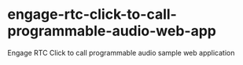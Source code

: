 # engage-rtc-click-to-call-programmable-audio-web-app
Engage RTC Click to call programmable audio sample web application
